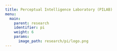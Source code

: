 ```yaml
---
title: Perceptual Intelligence Laboratory (PILAB)
menu:
  main:
    parent: research
    identifier: pi
    weight: 6
    params:
      image_path: research/pi/logo.png
---
```

